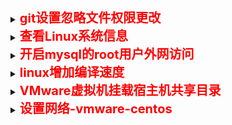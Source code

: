 <details>
<summary>
<span style="color: red;font-size: 20px;"><b>
git设置忽略文件权限更改
</b></span>
</summary>

```
sudo git config --global core.fileMode false
```
</details>

<details>
<summary>
<span style="color: red;font-size: 20px;"><b>
查看Linux系统信息
</b></span>
</summary>

* 查看当前系统的内核信息
```
cat /proc/version
```
```
uname -a
```
* 查看发型版本信息
```
cat /etc/os-release
```
</details>

<details>
<summary>
<span style="color: red;font-size: 20px;"><b>
开启mysql的root用户外网访问
</b></span>
</summary>

```
update user set host='%' where user ='root';
```
```
FLUSH PRIVILEGES;
```
</details>

<details>
<summary>
<span style="color: red;font-size: 20px;"><b>
linux增加编译速度
</b></span>
</summary>

```
sudo make -j $(nproc)
```
```
sudo cmake --build . --target all -- -j $(nproc)
```
</details>

<details>
<summary>
<span style="color: red;font-size: 20px;"><b>
VMware虚拟机挂载宿主机共享目录
</b></span>
</summary>

* 在Linux中安装vm-tools
```
suduo yum install -y open-vm-tools open-vm-tools-desktop
```
* 查看共享的目录
```
vmware-hgfsclient
```
* 执行命令挂载目录
```
mount -t fuse.vmhgfs-fuse .host:/ /mnt/hgfs -o allow_other,nonempty
```
* 修改数据令系统启动时自动挂载
```
vim /etc/fstab
```
* 在末尾另起一行 添加:
```
.host:/ /mnt/hgfs fuse.vmhgfs-fuse allow_other 0 0
```
* 再次挂载目录
```
vmhgfs-fuse .host:/ /mnt/hgfs -o allow_other,nonempty
```
* 建立软连接
```
ln -s /mnt/hgfs /www/work
```
</details>

<details>
<summary>
<span style="color: red;font-size: 20px;"><b>
设置网络-vmware-centos
</b></span>
</summary>

* 打开网卡
```
vi /etc/sysconfig/network-scripts/ifcfg-eth33
```
* 填入配置项(固定IP)
```
TYPE="Ethernet"
BOOTPROTO="static"
DEFROUTE="yes"
NAME="ens33"
DEVICE="ens33"
ONBOOT="yes"
IPADDR=1.1.1.5
PREFIX=24
GATEWAY=1.1.1.2
DNS1=8.8.8.8
DNS2=8.8.4.4
```
* 编辑->虚拟网络编辑器
![avatar](https://github.com/xiaofancomputer/image/blob/main/%E8%99%9A%E6%8B%9F%E6%9C%BA%E8%AE%BE%E7%BD%AE.png)
</details>

